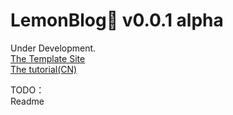 # LemonBlog🍋 v0.0.1 alpha

Under Development.  
[The Template Site](https://lemonblog.magi.red)  
[The tutorial(CN)](https://lemonblog.magi.red/2021/01/05/tutorialcn.html)

TODO：  
Readme

　